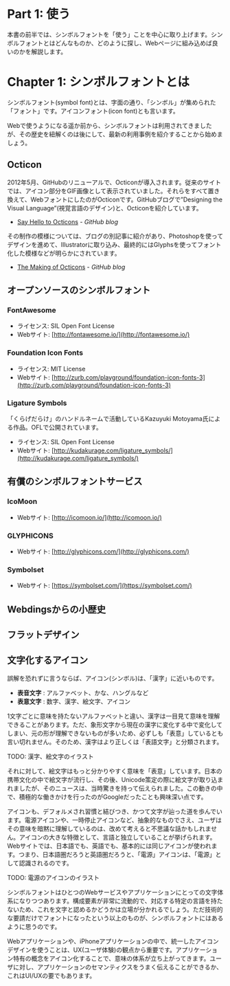 # Part 1: 使う

本書の前半では、シンボルフォントを「使う」ことを中心に取り上げます。シンボルフォントとはどんなものか、どのように探し、Webページに組み込めば良いのかを解説します。

# Chapter 1: シンボルフォントとは

シンボルフォント(symbol font)とは、字面の通り、「シンボル」が集められた「フォント」です。アイコンフォント(icon font)とも言います。

Webで使うようになる遥か前から、シンボルフォントは利用されてきましたが、その歴史を紐解くのは後にして、最新の利用事例を紹介することから始めましょう。

## Octicon

2012年5月、GitHubのリニューアルで、Octiconが導入されます。従来のサイトでは、アイコン部分をGIF画像として表示されていました。それらをすべて置き換えて、WebフォントにしたのがOcticonです。GitHubブログで”Designing the Visual Language”(視覚言語のデザイン)と、Octiconを紹介しています。

- [Say Hello to Octicons](https://github.com/blog/1106-say-hello-to-octicons) - *GitHub blog*

その制作の模様については、ブログの別記事に紹介があり、Photoshopを使ってデザインを進めて、Illustratorに取り込み、最終的にはGlyphsを使ってフォント化した模様などが明らかにされています。

- [The Making of Octicons](https://github.com/blog/1135-the-making-of-octicons) - *GitHub blog*


## オープンソースのシンボルフォント

### FontAwesome

- ライセンス: SIL Open Font License
- Webサイト: [http://fontawesome.io/](http://fontawesome.io/)

### Foundation Icon Fonts

- ライセンス: MIT License
- Webサイト: [http://zurb.com/playground/foundation-icon-fonts-3](http://zurb.com/playground/foundation-icon-fonts-3)

### Ligature Symbols

「くらげだらけ」のハンドルネームで活動しているKazuyuki Motoyama氏による作品。OFLで公開されています。

- ライセンス: SIL Open Font License
- Webサイト: [http://kudakurage.com/ligature_symbols/](http://kudakurage.com/ligature_symbols/)

## 有償のシンボルフォントサービス

### IcoMoon

- Webサイト: [http://icomoon.io/](http://icomoon.io/)

### GLYPHICONS

- Webサイト: [http://glyphicons.com/](http://glyphicons.com/)

### Symbolset

- Webサイト: [https://symbolset.com/](https://symbolset.com/)


## Webdingsからの小歴史


## フラットデザイン


## 文字化するアイコン

誤解を恐れずに言うならば、アイコン(シンボル)は、「漢字」に近いものです。

- **表音文字** : アルファベット、かな、ハングルなど
- **表意文字** : 数字、漢字、絵文字、アイコン

1文字ごとに意味を持たないアルファベットと違い、漢字は一目見て意味を理解できることがあります。ただ、象形文字から現在の漢字に変化する中で変化してしまい、元の形が理解できないものが多いため、必ずしも「表意」しているとも言い切れません。そのため、漢字はより正しくは「表語文字」と分類されます。

TODO: 漢字、絵文字のイラスト

それに対して、絵文字はもっと分かりやすく意味を「表意」しています。日本の携帯文化の中で絵文字が流行し、その後、Unicode策定の際に絵文字が取り込まれましたが、そのニュースは、当時驚きを持って伝えられました。この動きの中で、積極的な働きかけを行ったのがGoogleだったことも興味深い点です。

アイコンも、デフォルメされ習慣と結びつき、かつて文字が辿った道を歩んでいます。電源アイコンや、一時停止アイコンなど、抽象的なものでさえ、ユーザはその意味を暗黙に理解しているのは、改めて考えると不思議な話かもしれません。アイコンの大きな特徴として、言語と独立していることが挙げられます。Webサイトでは、日本語でも、英語でも、基本的には同じアイコンが使われます。つまり、日本語圏だろうと英語圏だろうと、「電源」アイコンは、「電源」として認識されるのです。

TODO: 電源のアイコンのイラスト

シンボルフォントはひとつのWebサービスやアプリケーションにとっての文字体系になりつつあります。構成要素が非常に流動的で、対応する特定の言語を持たないため、これを文字と認めるかどうかは立場が分かれるでしょう。ただ技術的な要請だけでフォントになったという以上のものが、シンボルフォントにはあるように思うのです。

Webアプリケーションや、iPhoneアプリケーションの中で、統一したアイコンデザインを使うことは、UX(ユーザ体験)の観点から重要です。アプリケーション特有の概念をアイコン化することで、意味の体系が立ち上がってきます。ユーザに対し、アプリケーションのセマンティクスをうまく伝えることができるか、これはUI/UXの要でもあります。

